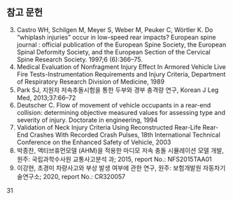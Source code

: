 ## 참고 문헌

3.  Castro WH, Schilgen M, Meyer S, Weber M, Peuker C, Wörtler K. Do “whiplash injuries” occur in low-speed rear impacts? European spine journal : official publication of the European Spine Society, the European Spinal Deformity Society, and the European Section of the Cervical Spine Research Society. 1997;6 (6):366–75.
4.  Medical Evaluation of Nonfragment Injury Effect In Armored Vehicle Live Fire Tests-Instrumentation Requirements and Injury Criteria, Department of Respiratory Research Division of Medicine, 1989
5.  Park SJ, 지원자 저속추돌시험을 통한 두부와 경부 충격량 연구, Korean J Leg Med, 2013;37:66–72
6.  Deutscher C. Flow of movement of vehicle occupants in a rear-end collision: determining objective measured values for assessing type and severity of injury. Doctorate in engineering, 1994
7.  Validation of Neck Injury Criteria Using Reconstructed Rear-Life Rear-End Crashes With Recorded Crash Pulses, 18th International Technical Conference on the Enhanced Safety of Vehicle, 2003
8.  박종찬, 액티브휴먼모델 (AHM)을 적용한 마디모 저속 충돌 시뮬레이션 모델 개발, 원주: 국립과학수사원 교통사고분석 과; 2015, report No.: NFS2015TAA01
9.  이강현, 초경미 차량사고와 부상 발생 여부에 관한 연구, 원주: 보험개발원 자동차기술연구소; 2020, report No.: CR320057

<PAGE>31